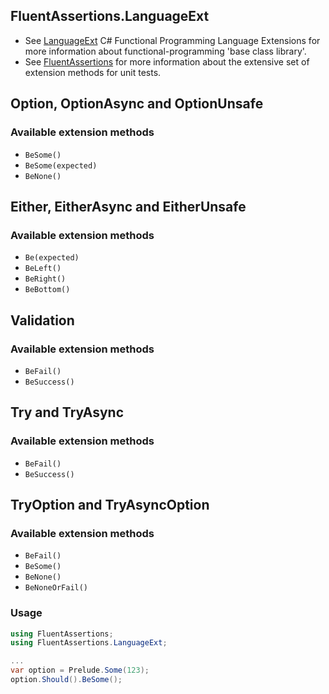 ## FluentAssertions.LanguageExt

* See [LanguageExt](https://github.com/louthy/language-ext/) C# Functional Programming Language Extensions for more information about functional-programming 'base class library'.
* See [FluentAssertions](https://fluentassertions.com/) for more information about the extensive set of extension methods for unit tests.

## Option, OptionAsync and OptionUnsafe

### Available extension methods

- `BeSome()`
- `BeSome(expected)`
- `BeNone()`

## Either, EitherAsync and EitherUnsafe

### Available extension methods

- `Be(expected)`
- `BeLeft()`
- `BeRight()`
- `BeBottom()`

## Validation

### Available extension methods

- `BeFail()`
- `BeSuccess()`

## Try and TryAsync

### Available extension methods

- `BeFail()`
- `BeSuccess()`

## TryOption and TryAsyncOption

### Available extension methods

- `BeFail()`
- `BeSome()`
- `BeNone()`
- `BeNoneOrFail()`

### Usage

```c#
using FluentAssertions;
using FluentAssertions.LanguageExt;

... 
var option = Prelude.Some(123);
option.Should().BeSome();
```
